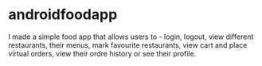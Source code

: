 # androidfoodapp
I made a simple food app that allows users to -
login, 
logout, 
view different restaurants, 
their menus, 
mark favourite restaurants, 
view cart and place virtual orders,
view their ordre history 
or see their profile.
